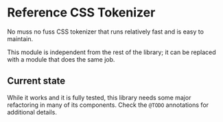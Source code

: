 # Reference CSS Tokenizer

No muss no fuss CSS tokenizer that runs relatively fast and is easy to maintain.

This module is independent from the rest of the library; it can be replaced with
a module that does the same job.

## Current state

While it works and it is fully tested, this library needs some major refactoring
in many of its components. Check the `@TODO` annotations for additional details.
